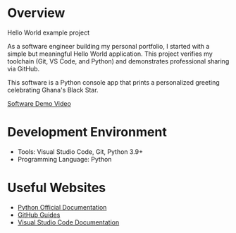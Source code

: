# Overview

Hello World example project

As a software engineer building my personal portfolio, I started with a simple but meaningful Hello World application. 
This project verifies my toolchain (Git, VS Code, and Python) and demonstrates professional sharing via GitHub.

This software is a Python console app that prints a personalized greeting celebrating Ghana's Black Star.

[Software Demo Video](https://youtube.com/REPLACE_WITH_YOUR_VIDEO_LINK)

# Development Environment

- Tools: Visual Studio Code, Git, Python 3.9+
- Programming Language: Python

# Useful Websites

- [Python Official Documentation](https://docs.python.org/3/)
- [GitHub Guides](https://guides.github.com/)
- [Visual Studio Code Documentation](https://code.visualstudio.com/docs)
